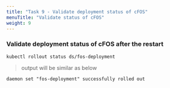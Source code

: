 ```yaml
---
title: "Task 9 - Validate deployment status of cFOS"
menuTitle: "Validate status of cFOS"
weight: 9
---
```


### Validate deployment status of cFOS after the restart

```
kubectl rollout status ds/fos-deployment
```

> output will be similar as below

```
daemon set "fos-deployment" successfully rolled out
```